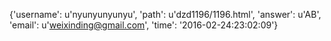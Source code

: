 {'username': u'nyunyunyunyu', 'path': u'dzd1196/1196.html', 'answer': u'AB', 'email': u'weixinding@gmail.com', 'time': '2016-02-24:23:02:09'}